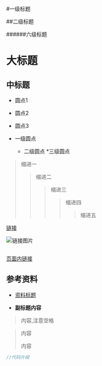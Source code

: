 #一级标题

##二级标题

######六级标题

大标题
====

中标题 <div id="页面"></div>
----

* 圆点1
* 圆点2
* 圆点3

* 一级圆点
    * 二级圆点
        *三级圆点

>缩进一
>>缩进二
>>>缩进三
>>>>缩进四
>>>>>缩进五

[链接](http://baidu.com)

![链接图片](http://www.baidu.com/img/bdlogo.gif "百度logo") 

<img src="https://github.com/blob/master/resources/images/xxx/xxx.png" alt=""/>

[页面内链接](#页面)

## 参考资料

- [资料标题](http://www.baidu.com)

- **副标题内容**

> 内容,注意空格

>内容
>
>内容

[1]:https://github.com/http_version.jpg



```Java
//代码片段
```

